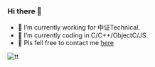 ### Hi there 👋

- 🔭 I’m currently working for 中证Technical.
- 🌱 I’m currently coding in C/C++/ObjectC/JS.
- 💬 Pls fell free to contact me [here](www.jshowboy.com) 

![tt](https://pic2.zhimg.com/v2-28020003d4a493c78d8202ba6c35f179_b.webp)
